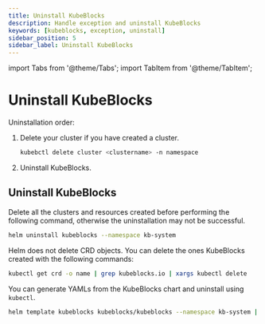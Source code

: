 ```yaml
---
title: Uninstall KubeBlocks
description: Handle exception and uninstall KubeBlocks
keywords: [kubeblocks, exception, uninstall]
sidebar_position: 5
sidebar_label: Uninstall KubeBlocks
---
```


import Tabs from '@theme/Tabs';
import TabItem from '@theme/TabItem';

# Uninstall KubeBlocks

Uninstallation order:

1. Delete your cluster if you have created a cluster.

   ```bash
   kubebctl delete cluster <clustername> -n namespace
   ```

2. Uninstall KubeBlocks.

## Uninstall KubeBlocks

<Tabs>

<TabItem value="Helm" label="Helm" default>

Delete all the clusters and resources created before performing the following command, otherwise the uninstallation may not be successful.

```bash
helm uninstall kubeblocks --namespace kb-system
```

Helm does not delete CRD objects. You can delete the ones KubeBlocks created with the following commands:

```bash
kubectl get crd -o name | grep kubeblocks.io | xargs kubectl delete
```

</TabItem>

<TabItem value="YAML" label="YAML">

You can generate YAMLs from the KubeBlocks chart and uninstall using `kubectl`.

```bash
helm template kubeblocks kubeblocks/kubeblocks --namespace kb-system | kubectl delete -f -
```

</TabItem>

</Tabs>
